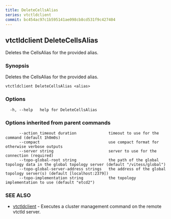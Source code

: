 ```yaml
---
title: DeleteCellsAlias
series: vtctldclient
commit: bc454ac97c1b595141ae098cb8cd531f9c427404
---
```

## vtctldclient DeleteCellsAlias

Deletes the CellsAlias for the provided alias.

### Synopsis

Deletes the CellsAlias for the provided alias.

```
vtctldclient DeleteCellsAlias <alias>
```

### Options

```
  -h, --help   help for DeleteCellsAlias
```

### Options inherited from parent commands

```
      --action_timeout duration              timeout to use for the command (default 1h0m0s)
      --compact                              use compact format for otherwise verbose outputs
      --server string                        server to use for the connection (required)
      --topo-global-root string              the path of the global topology data in the global topology server (default "/vitess/global")
      --topo-global-server-address strings   the address of the global topology server(s) (default [localhost:2379])
      --topo-implementation string           the topology implementation to use (default "etcd2")
```

### SEE ALSO

* [vtctldclient](../)	 - Executes a cluster management command on the remote vtctld server.


